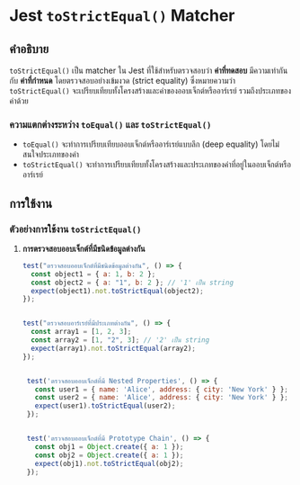 # Jest `toStrictEqual()` Matcher

## คำอธิบาย

`toStrictEqual()` เป็น matcher ใน Jest ที่ใช้สำหรับตรวจสอบว่า **ค่าที่ทดสอบ** มีความเท่ากันกับ **ค่าที่กำหนด** โดยตรวจสอบอย่างเข้มงวด (strict equality) ซึ่งหมายความว่า `toStrictEqual()` จะเปรียบเทียบทั้งโครงสร้างและค่าของออบเจ็กต์หรืออาร์เรย์ รวมถึงประเภทของค่าด้วย

### ความแตกต่างระหว่าง `toEqual()` และ `toStrictEqual()`

- `toEqual()` จะทำการเปรียบเทียบออบเจ็กต์หรืออาร์เรย์แบบลึก (deep equality) โดยไม่สนใจประเภทของค่า
- `toStrictEqual()` จะทำการเปรียบเทียบทั้งโครงสร้างและประเภทของค่าที่อยู่ในออบเจ็กต์หรืออาร์เรย์

## การใช้งาน

### ตัวอย่างการใช้งาน `toStrictEqual()`

1. **การตรวจสอบออบเจ็กต์ที่มีชนิดข้อมูลต่างกัน**

   ```javascript
   test("ตรวจสอบออบเจ็กต์ที่มีชนิดข้อมูลต่างกัน", () => {
     const object1 = { a: 1, b: 2 };
     const object2 = { a: "1", b: 2 }; // '1' เป็น string
     expect(object1).not.toStrictEqual(object2);
   });


   test("ตรวจสอบอาร์เรย์ที่มีประเภทต่างกัน", () => {
     const array1 = [1, 2, 3];
     const array2 = [1, "2", 3]; // '2' เป็น string
     expect(array1).not.toStrictEqual(array2);
   });
   

    test('ตรวจสอบออบเจ็กต์ที่มี Nested Properties', () => {
      const user1 = { name: 'Alice', address: { city: 'New York' } };
      const user2 = { name: 'Alice', address: { city: 'New York' } };
      expect(user1).toStrictEqual(user2);
    });


    test('ตรวจสอบออบเจ็กต์ที่มี Prototype Chain', () => {
      const obj1 = Object.create({ a: 1 });
      const obj2 = Object.create({ a: 1 });
      expect(obj1).not.toStrictEqual(obj2);
    });

    ```
